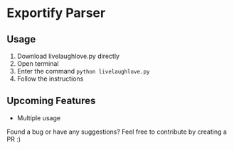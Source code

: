 # Exportify Parser

## Usage

1. Download livelaughlove.py directly
2. Open terminal
3. Enter the command `python livelaughlove.py`
4. Follow the instructions 

## Upcoming Features

- Multiple usage


Found a bug or have any suggestions? Feel free to contribute by creating a PR :)
